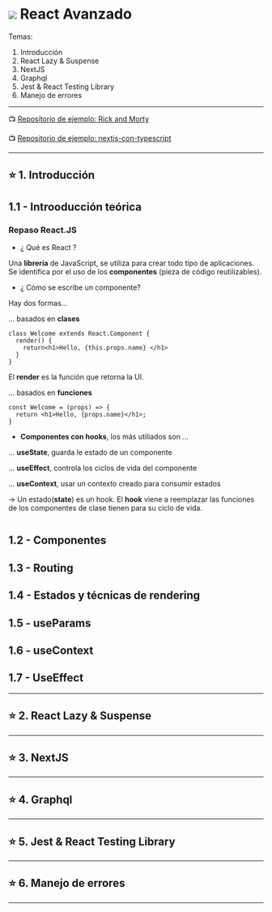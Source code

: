 # <img src="https://img.icons8.com/bubbles/30/null/react.png"/> React Avanzado

Temas: 

1. Introducción
2. React Lazy & Suspense
3. NextJS
4. Graphql
5. Jest & React Testing Library
6. Manejo de errores

---


:tv: [Repositorio de ejemplo: Rick and Morty](https://github.com/CristianHourcade/rick-and-morthy)

:tv: [Repositorio de ejemplo: nextjs-con-typescript](https://github.com/CristianHourcade/nextjs-con-typescript)


---

## :star: 1. Introducción


## 1.1 - Introoducción teórica

### Repaso React.JS

- ¿ Qué es React ?

Una **librería** de JavaScript, se utiliza para crear todo tipo de aplicaciones. Se identifica por el uso de los **componentes** (pieza de código reutilizables).

- ¿ Cómo se escribe un componente?

Hay dos formas...

... basados en **clases**

```JSX
class Welcome extends React.Component {
  render() {
    return<h1>Hello, {this.props.name} </h1>
  }
}
```

El **render** es la función que retorna la UI.

... basados en **funciones**

```JSX21
const Welcome = (props) => {
  return <h1>Hello, {props.name}</h1>;
}
```


- **Componentes con hooks**, los más utiliados son ...

... **useState**, guarda le estado de un componente

... **useEffect**, controla los ciclos de vida del componente

... **useContext**, usar un contexto creado para consumir estados

-> Un estado(**state**) es un hook. El **hook** viene a reemplazar las funciones de los componentes de clase tienen para su ciclo de vida.

```JSX

```
## 1.2 - Componentes

## 1.3 - Routing

## 1.4 - Estados y técnicas de rendering

## 1.5 - useParams

## 1.6 - useContext

## 1.7 - UseEffect

---

## :star: 2. React Lazy & Suspense

---

## :star: 3. NextJS

---

## :star: 4. Graphql

---

## :star: 5. Jest & React Testing Library

---

## :star: 6. Manejo de errores

---
